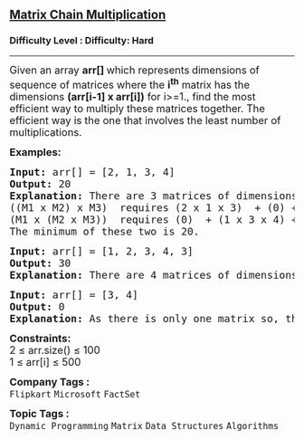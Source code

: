 <h2><a href="https://www.geeksforgeeks.org/problems/matrix-chain-multiplication0303/1?itm_source=geeksforgeeks&itm_medium=article&itm_campaign=bottom_sticky_on_article">Matrix Chain Multiplication</a></h2><h3>Difficulty Level : Difficulty: Hard</h3><hr><div class="problems_problem_content__Xm_eO"><p><span style="font-size: 18px;">Given an&nbsp;</span><span style="font-size: 18px;">array&nbsp;</span><strong style="font-size: 18px;">arr[] </strong><span style="font-size: 18px;">which represents</span><strong style="font-size: 18px;">&nbsp;</strong><span style="font-size: 18px;">dimensions of</span><span style="font-size: 18px;"> sequence of matrices&nbsp;</span><span style="font-size: 18px;">where the&nbsp;</span><strong style="font-size: 18px;">i<sup>th</sup></strong><span style="font-size: 18px;">&nbsp;matrix has the dimensions&nbsp;</span><strong style="font-size: 18px;">(arr[i-1] x arr[i])</strong><span style="font-size: 18px;"> for i&gt;=1.</span><span style="font-size: 18px;">, find the most efficient way to multiply these matrices together. The efficient way is the one that involves the least number of multiplications.</span></p>
<p><strong><span style="font-size: 18px;">Examples:</span></strong></p>
<pre><span style="font-size: 18px;"><strong>Input: </strong>arr[] = [2, 1, 3, 4]
<strong>Output:</strong> 20
<strong>Explanation:</strong> There are 3 matrices of dimensions 2 × 1, 1 × 3, and 3 × 4, Let the input 3 matrices be M1, M2, and M3. There are two ways to multiply: ((M1 x M2) x M3) and (M1 x (M2 x M3)), note that the result of (M1 x M2) is a 2 x 3 matrix and result of (M2 x M3) is a 1 x 4 matrix. <br></span><span style="font-size: 18px;">((M1 x M2) x M3)  requires (2 x 1 x 3)  + (0) +  (2 x 3 x 4) = 30 
(M1 x (M2 x M3))  requires (0)  + (1 x 3 x 4) +  (2 x 1 x 4) = 20. <br></span><span style="font-size: 18px;">The minimum of these two is 20.</span></pre>
<pre><span style="font-size: 18px;"><strong>Input:</strong> arr[] = [1, 2, 3, 4, 3]
<strong>Output:</strong> 30
<strong>Explanation:</strong> There are 4 matrices of dimensions 1 × 2, 2 × 3, 3 × 4, 4 × 3. Let the input 4 matrices be M1, M2, M3 and M4. The minimum number of multiplications are obtained by ((M1 x M2) x M3) x M4). The minimum number is (1 x 2 x 3) + (1 x 3 x 4) + (1 x 4 x 3) = 30.</span></pre>
<pre><span style="font-size: 18px;"><strong>Input:</strong> arr[] = [3, 4]
<strong>Output:</strong> 0<br><strong>Explanation:</strong> As there is only one matrix so, there is no cost of multiplication.</span></pre>
<p><span style="font-size: 18px;"><strong>Constraints:</strong>&nbsp;<br>2 ≤ arr.size() ≤ 100<br>1 ≤ arr[i] ≤ 500</span></p></div><p><span style=font-size:18px><strong>Company Tags : </strong><br><code>Flipkart</code>&nbsp;<code>Microsoft</code>&nbsp;<code>FactSet</code>&nbsp;<br><p><span style=font-size:18px><strong>Topic Tags : </strong><br><code>Dynamic Programming</code>&nbsp;<code>Matrix</code>&nbsp;<code>Data Structures</code>&nbsp;<code>Algorithms</code>&nbsp;